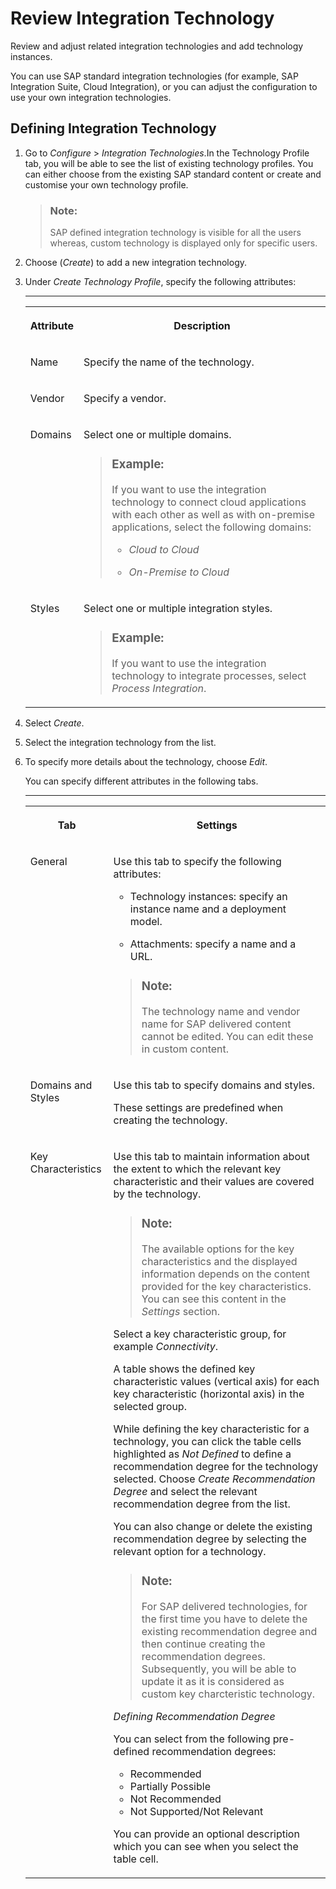 <!-- loio47439ac3bb134d809291dbd52aca7657 -->

# Review Integration Technology

Review and adjust related integration technologies and add technology instances.

You can use SAP standard integration technologies \(for example, SAP Integration Suite, Cloud Integration\), or you can adjust the configuration to use your own integration technologies.



<a name="loio47439ac3bb134d809291dbd52aca7657__section_syc_zkc_nsb"/>

## Defining Integration Technology

1.  Go to *Configure* \> *Integration Technologies*.In the Technology Profile tab, you will be able to see the list of existing technology profiles. You can either choose from the existing SAP standard content or create and customise your own technology profile.

    > ### Note:  
    > SAP defined integration technology is visible for all the users whereas, custom technology is displayed only for specific users.

2.  Choose \(*Create*\) to add a new integration technology.

3.  Under *Create Technology Profile*, specify the following attributes:

    ****


    <table>
    <tr>
    <th valign="top">

    Attribute


    
    </th>
    <th valign="top">

    Description


    
    </th>
    </tr>
    <tr>
    <td valign="top">

    Name


    
    </td>
    <td valign="top">

    Specify the name of the technology.


    
    </td>
    </tr>
    <tr>
    <td valign="top">

    Vendor


    
    </td>
    <td valign="top">

    Specify a vendor.


    
    </td>
    </tr>
    <tr>
    <td valign="top">

    Domains


    
    </td>
    <td valign="top">

    Select one or multiple domains.

    > ### Example:  
    > If you want to use the integration technology to connect cloud applications with each other as well as with on-premise applications, select the following domains:
    > 
    > -   *Cloud to Cloud*
    > 
    > -   *On-Premise to Cloud*


    
    </td>
    </tr>
    <tr>
    <td valign="top">

    Styles


    
    </td>
    <td valign="top">

    Select one or multiple integration styles.

    > ### Example:  
    > If you want to use the integration technology to integrate processes, select *Process Integration*.


    
    </td>
    </tr>
    </table>
    
4.  Select *Create*.

5.  Select the integration technology from the list.

6.  To specify more details about the technology, choose *Edit*.

    You can specify different attributes in the following tabs.

    ****


    <table>
    <tr>
    <th valign="top">

    Tab


    
    </th>
    <th valign="top">

    Settings


    
    </th>
    </tr>
    <tr>
    <td valign="top">

    General


    
    </td>
    <td valign="top">

    Use this tab to specify the following attributes:

    -   Technology instances: specify an instance name and a deployment model.

    -   Attachments: specify a name and a URL.


    > ### Note:  
    > The technology name and vendor name for SAP delivered content cannot be edited. You can edit these in custom content.


    
    </td>
    </tr>
    <tr>
    <td valign="top">

    Domains and Styles


    
    </td>
    <td valign="top">

    Use this tab to specify domains and styles.

    These settings are predefined when creating the technology.


    
    </td>
    </tr>
    <tr>
    <td valign="top">

    Key Characteristics


    
    </td>
    <td valign="top">

    Use this tab to maintain information about the extent to which the relevant key characteristic and their values are covered by the technology.

    > ### Note:  
    > The available options for the key characteristics and the displayed information depends on the content provided for the key characteristics. You can see this content in the *Settings* section.

    Select a key characteristic group, for example *Connectivity*.

    A table shows the defined key characteristic values \(vertical axis\) for each key characteristic \(horizontal axis\) in the selected group.

    While defining the key characteristic for a technology, you can click the table cells highlighted as *Not Defined* to define a recommendation degree for the technology selected. Choose *Create Recommendation Degree* and select the relevant recommendation degree from the list.

    You can also change or delete the existing recommendation degree by selecting the relevant option for a technology.

    > ### Note:  
    > For SAP delivered technologies, for the first time you have to delete the existing recommendation degree and then continue creating the recommendation degrees. Subsequently, you will be able to update it as it is considered as custom key charcteristic technology.

    *Defining Recommendation Degree*

    You can select from the following pre-defined recommendation degrees:

    -   Recommended
    -   Partially Possible
    -   Not Recommended
    -   Not Supported/Not Relevant

    You can provide an optional description which you can see when you select the table cell.


    
    </td>
    </tr>
    </table>
    

